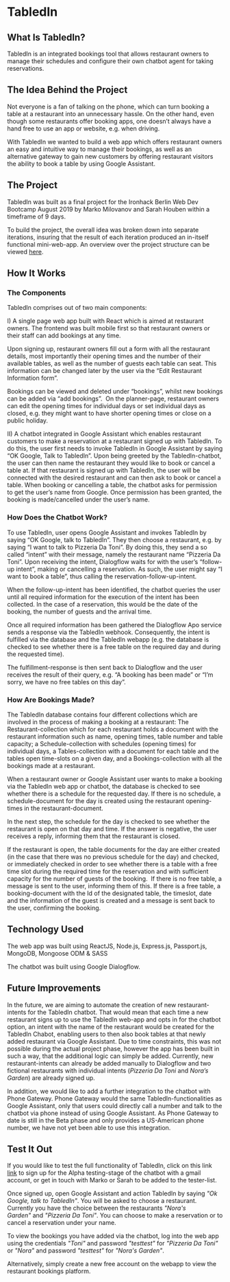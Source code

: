 # TabledIn


## What Is TabledIn?

TabledIn is an integrated bookings tool that allows restaurant owners to manage their schedules and configure their own chatbot agent for taking reservations.


## The Idea Behind the Project

Not everyone is a fan of talking on the phone, which can turn booking a table at a restaurant into an unnecessary hassle. On the other hand, even though some restaurants offer booking apps, one doesn’t always have a hand free to use an app or website, e.g. when driving.

With TabledIn we wanted to build a web app which offers restaurant owners an easy and intuitive way to manage their bookings, as well as an alternative gateway to gain new customers by offering restaurant visitors the ability to book a table by using Google Assistant. 


## The Project

TabledIn was built as a final project for the Ironhack Berlin Web Dev Bootcamp August 2019 by Marko Milovanov and Sarah Houben within a timeframe of 9 days. 

To build the project, the overall idea was broken down into separate iterations, insuring that the result of each iteration produced an in-itself functional mini-web-app. An overview over the project structure can be viewed [here](https://trello.com/b/FjhhyXK2/tabledin). 


## How It Works

### The Components

TabledIn comprises out of two main components:

I) A single page web app built with React which is aimed at restaurant owners. The frontend was built mobile first so that       restaurant owners or their staff can add bookings at any time.

Upon signing up, restaurant owners fill out a form with all the restaurant details, most importantly their opening times and the number of their available tables, as well as the number of guests each table can seat. This information can be changed later by the user via the “Edit Restaurant Information form”.

Bookings can be viewed and deleted under “bookings”, whilst new bookings can be added via “add bookings”.  On the planner-page, restaurant owners can edit the opening times for individual days or set individual days as closed, e.g. they might want to have shorter opening times or close on a public holiday.

II) A chatbot integrated in Google Assistant which enables restaurant customers to make a reservation at a restaurant signed up with TabledIn. To do this, the user first needs to invoke TabledIn in Google Assistant by saying “OK Google, Talk to TabledIn”. Upon being greeted by the TabledIn-chatbot, the user can then name the restaurant they would like to book or cancel a table at. If that restaurant is signed up with TabledIn, the user will be connected with the desired restaurant and can then ask to book or cancel a table. When booking or cancelling a table, the chatbot asks for permission to get the user’s name from Google. Once permission has been granted, the booking is made/cancelled under the user’s name.

### How Does the Chatbot Work?

To use TabledIn, user opens Google Assistant and invokes TabledIn by saying “OK Google, talk to TabledIn”. They then choose a restaurant, e.g. by saying “I want to talk to Pizzeria Da Toni”. By doing this, they send a so called “intent” with their message, namely the restaurant name “Pizzeria Da Toni”. Upon receiving the intent, Dialogflow waits for with the user’s “follow-up intent”, making or cancelling a reservation. As such, the user might say “I want to book a table”, thus calling the reservation-follow-up-intent.

When the follow-up-intent has been identified, the chatbot queries the user until all required information for the execution of the intent has been collected. In the case of a reservation, this would be the date of the booking, the number of guests and the arrival time. 

Once all required information has been gathered the Dialogflow Apo service sends a response via the TabledIn webhook. Consequently, the intent is fulfilled via the database and the TabledIn webapp (e.g. the database is checked to see whether there is a free table on the required day and during the requested time).

The fulfillment-response is then sent back to Dialogflow and the user receives the result of their query, e.g. “A booking has been made” or “I’m sorry, we have no free tables on this day”.

### How Are Bookings Made?

The TabledIn database contains four different collections which are involved in the process of making a booking at a restaurant: The Restaurant-collection which for each restaurant holds a document with the restaurant information such as name, opening times, table number and table capacity; a Schedule-collection with schedules (opening times) for individual days, a Tables-collection with a document for each table and the tables open time-slots on a given day, and a Bookings-collection with all the bookings made at a restaurant.

When a restaurant owner or Google Assistant user wants to make a booking via the TabledIn web app or chatbot, the database is checked to see whether there is a schedule for the requested day. If there is no schedule, a schedule-document for the day is created using the restaurant opening-times in the restaurant-document.

In the next step, the schedule for the day is checked to see whether the restaurant is open on that day and time. If the answer is negative, the user receives a reply, informing them that the restaurant is closed. 

If the restaurant is open, the table documents for the day are either created (in the case that there was no previous schedule for the day) and checked, or immediately checked in order to see whether there is a table with a free time slot during the required time for the reservation and with sufficient capacity for the number of guests of the booking. 
If there is no free table, a message is sent to the user, informing them of this. If there is a free table, a booking-document with the Id of the designated table, the timeslot, date and the information of the guest is created and a message is sent back to the user, confirming the booking.


## Technology Used

The web app was built using ReactJS, Node.js, Express.js, Passport.js, MongoDB, Mongoose ODM & SASS

The chatbot was built using Google Dialogflow.


## Future Improvements

In the future, we are aiming to automate the creation of new restaurant-intents for the TabledIn chatbot. That would mean that each time a new restaurant signs up to use the TabledIn web-app and opts in for the chatbot option, an intent with the name of the restaurant would be created for the TabledIn Chabot, enabling users to then also book tables at that newly added restaurant via Google Assistant. 
Due to time constraints, this was not possible during the actual project phase, however the app has been built in such a way, that the additional logic can simply be added. Currently, new restaurant-intents can already be added manually to Dialogflow and two fictional restaurants with individual intents (*Pizzeria Da Toni* and *Nora’s Garden*) are already signed up.

In addition, we would like to add a further integration to the chatbot with Phone Gateway. Phone Gateway would the same TabledIn-functionalities as Google Assistant, only that users could directly call a number and talk to the chatbot via phone instead of using Google Assistant. As Phone Gateway to date is still in the Beta phase and only provides a US-American phone number, we have not yet been able to use this integration.


## Test It Out

If you would like to test the full functionality of TabledIn, click on this link [link](https://assistant.google.com/services/a/uid/000000691425a561?hl=de) to sign up for the Alpha testing-stage of the chatbot with a gmail account, or get in touch with Marko or Sarah to be added to the tester-list. 

Once signed up, open Google Assistant and action TabledIn by saying *"Ok Google, talk to TabledIn"*. You will be asked to choose a restaurant. Currently you have the choice between the restaurants *"Nora's Garden"* and *"Pizzeria Da Toni"*. You can choose to make a reservation or to cancel a reservation under your name.

To view the bookings you have added via the chatbot, log into the web app using the credentials *"Toni"* and password *"testtest"* for *"Pizzeria Da Toni"* or *"Nora"* and password *"testtest"* for *"Nora's Garden"*.

Alternatively, simply create a new free account on the webapp to view the restaurant bookings platform.
